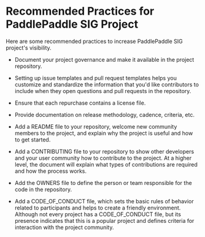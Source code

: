 # Recommended Practices for PaddlePaddle SIG Project

Here are some recommended practices to increase PaddlePaddle SIG project's visibility.

* Document your project governance and make it available in the project repository.

* Setting up issue templates and pull request templates helps you customize and standardize the information that you'd like contributors to include when they open questions and pull requests in the repository.

* Ensure that each repurchase contains a license file.

* Provide documentation on release methodology, cadence, criteria, etc.

* Add a README file to your repository, welcome new community members to the project, and explain why the project is useful and how to get started.

* Add a CONTRIBUTING file to your repository to show other developers and your user community how to contribute to the project. At a higher level, the document will explain what types of contributions are required and how the process works.

* Add the OWNERS file to define the person or team responsible for the code in the repository.

* Add a CODE_OF_CONDUCT file, which sets the basic rules of behavior related to participants and helps to create a friendly environment. Although not every project has a CODE_OF_CONDUCT file, but its presence indicates that this is a popular project and defines criteria for interaction with the project community.
